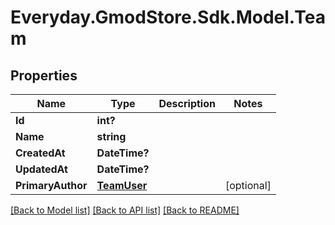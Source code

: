 # Everyday.GmodStore.Sdk.Model.Team
## Properties

Name | Type | Description | Notes
------------ | ------------- | ------------- | -------------
**Id** | **int?** |  | 
**Name** | **string** |  | 
**CreatedAt** | **DateTime?** |  | 
**UpdatedAt** | **DateTime?** |  | 
**PrimaryAuthor** | [**TeamUser**](TeamUser.md) |  | [optional] 

[[Back to Model list]](../README.md#documentation-for-models) [[Back to API list]](../README.md#documentation-for-api-endpoints) [[Back to README]](../README.md)

